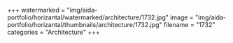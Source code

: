 +++
watermarked = "img/aida-portfolio/horizantal/watermarked/architecture/1732.jpg"
image = "img/aida-portfolio/horizantal/thumbnails/architecture/1732.jpg"
filename = "1732"
categories = "Architecture"
+++
